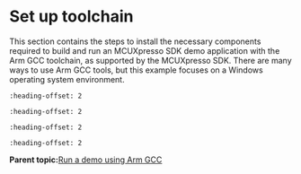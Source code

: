 # Set up toolchain 

This section contains the steps to install the necessary components required to build and run an MCUXpresso SDK demo application with the Arm GCC toolchain, as supported by the MCUXpresso SDK. There are many ways to use Arm GCC tools, but this example focuses on a Windows operating system environment.


```{include} ../topics/armgcc_install_gcc_arm_embedded_tool_chain.md
:heading-offset: 2
```

```{include} ../topics/armgcc_install_mingw_only_required_on_windows_os.md
:heading-offset: 2
```

```{include} ../topics/armgcc_add_a_new_system_environment_variable_for_armgcc_d.md
:heading-offset: 2
```

```{include} ../topics/armgcc_install_cmake.md
:heading-offset: 2
```

**Parent topic:**[Run a demo using Arm GCC](../topics/run_a_demo_using_arm_gcc.md)

